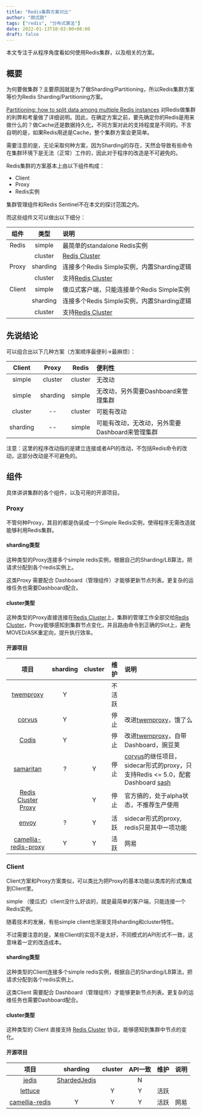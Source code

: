 ```yaml
---
title: "Redis集群方案对比"
author: "颇忒脱"
tags: ["redis", "分布式算法"]
date: 2022-01-13T10:03:00+08:00
draft: false
---
```


本文专注于从程序角度看如何使用Redis集群，以及相关的方案。

<!--more-->

## 概要

为何要做集群？主要原因就是为了做Sharding/Partitioning，所以Redis集群方案等价为Redis Sharding/Partitioning方案。

[Partitioning: how to split data among multiple Redis instances][1] 对Redis做集群的利弊和考量做了详细说明。因此，在确定方案之前，要先确定你的Redis是用来做什么的？做Cache还是数据持久化，不同方案对此的支持程度是不同的。不言自明的是，如果Redis用途是Cache，整个集群方案会更简单。

需要注意的是，无论采取何种方案，因为Sharding的存在，天然会导致有些命令在集群环境下是无法（正常）工作的，因此对于程序的改造是不可避免的。

Redis集群的方案基本上由以下组件构成：

* Client
* Proxy
* Redis实例

集群管理组件和Redis Sentinel不在本文的探讨范围之内。

而这些组件又可以做出以下细分：

| 组件       | 类型            | 说明      |
|:---------:|:---------------:|:---------|
| Redis     | simple          | 最简单的standalone Redis实例 |
|           | cluster         | [Redis Cluster][3] |
| Proxy     | sharding        | 连接多个Redis Simple实例，内置Sharding逻辑 |
|           | cluster         | 支持[Redis Cluster][3] |
| Client    | simple          | 傻瓜式客户端，只能连接单个Redis Simple实例 |
|           | sharding        | 连接多个Redis Simple实例，内置Sharding逻辑 |
|           | cluster         | 支持[Redis Cluster][3] |

## 先说结论

可以组合出以下几种方案（方案顺序最便利->最麻烦）：

|   Client     |   Proxy     |   Redis     | 便利性 |
|:------------:|:-----------:|:-----------:|:------|
| simple       | cluster     | cluster     | 无改动 |
| simple       | sharding    | simple      | 无改动，另外需要Dashboard来管理集群  |
| cluster      | --          | cluster     | 可能有改动|
| sharding     | --          | simple      | 可能有改动，无改动，另外需要Dashboard来管理集群 |

注意：这里的程序改动指的是建立连接或者API的改动，不包括Redis命令的改动，这部分改动是不可避免的。

## 组件

具体讲讲集群的各个组件，以及可用的开源项目。

### Proxy

不管何种Proxy，其目的都是伪装成一个Simple Redis实例，使得程序无需改造就能够利用Redis集群。

#### sharding类型

这种类型的Proxy连接多个simple redis实例，根据自己的Sharding/LB算法，把请求分配到各个redis实例上。

这类Proxy 需要配合 Dashboard（管理组件）才能够更新节点列表。更复杂的运维任务也需要Dashboard配合。

#### cluster类型

这种类型的Proxy直接连接在[Redis Cluster][3]上，集群的管理工作全部交给[Redis Cluster][3]，Proxy能够感知到集群节点变化，并且路由命令到正确的Slot上，避免MOVED/ASK重定向，提升执行效率。

#### 开源项目

| 项目        | sharding | cluster | 维护       | 说明                     |
|:----------:|:---------:|:--------:|:-----:|:-------------------------|
| [twemproxy][4]  | Y | | 不活跃 | |
| [corvus][6]     | Y | | 停止 | 改进[twemproxy][4]，饿了么  |
| [Codis][12] | Y | | 停止 | 改进[twemproxy][4]，自带Dashboard，豌豆荚 |
| [samaritan][8]  | ? | Y | 停止 | [corvus][6]的继任项目，sidecar形式的proxy，只支持Redis <= 5.0，配套Dashboard [sash][9] |
| [Redis Cluster Proxy][5] | | Y | 停止 | 官方搞的，处于alpha状态，不推荐生产使用 |
| [envoy][10]     | ? | Y | 活跃 | sidecar形式的proxy, redis只是其中一项功能 |
| [camellia-redis-proxy][11] | Y | Y | 活跃 | 网易 |


### Client

Client方案和Proxy方案类似，可以类比为把Proxy的基本功能以类库的形式集成到Client里。

simple （傻瓜式）client没什么好谈的，就是最简单的客户端，只能连接一个Redis实例。

随着技术的发展，有些simple client也渐渐支持sharding和cluster特性。

不过需要注意的是，某些Client的实现不是太好，不同模式的API形式不一致，这意味着一定的改造成本。

#### sharding类型

这种类型的Client连接多个simple redis实例，根据自己的Sharding/LB算法，把请求分配到各个redis实例上。

这类Client 需要配合 Dashboard（管理组件）才能够更新节点列表。更复杂的运维任务也需要Dashboard配合。

#### cluster类型

这种类型的 Client 直接支持 [Redis Cluster][3] 协议，能够感知到集群中节点的变化。

#### 开源项目

| 项目        | sharding | cluster | API一致 | 维护   | 说明                     |
|:----------:|:---------:|:--------:|:-----:|:-----:|:-------|
| [jedis][13]          | [ShardedJedis][2]  |  | N |    |    |
| [lettuce][14]        |   | Y | Y | 活跃 |      |
| [camellia-redis][11] | Y | Y | Y | 活跃 | 网易 |


[1]: https://redis.io/topics/partitioning
[2]: https://github.com/redis/jedis/wiki/AdvancedUsage#shardedjedis
[3]: https://redis.io/topics/cluster-tutorial
[4]: https://github.com/twitter/twemproxy
[5]: https://github.com/RedisLabs/redis-cluster-proxy
[6]: https://github.com/eleme/corvus
[7]: https://github.com/samaritan-proxy/samaritan
[8]: https://samaritan-proxy.github.io/docs/arch/protocol/redis/redis/
[9]: https://github.com/samaritan-proxy/sash
[10]: https://www.envoyproxy.io/docs/envoy/latest/intro/arch_overview/other_protocols/redis
[11]: https://github.com/netease-im/camellia
[12]: https://github.com/CodisLabs/codis
[13]: https://github.com/redis/jedis
[14]: https://lettuce.io/docs/